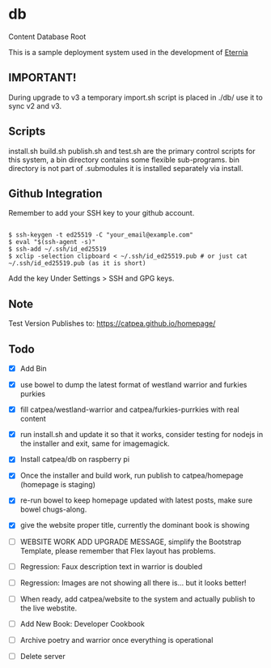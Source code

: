 # db
Content Database Root

This is a sample deployment system used in the development of [Eternia]

## IMPORTANT!

During upgrade to v3 a temporary import.sh script is placed in ./db/ use it to sync v2 and v3.

## Scripts

install.sh build.sh publish.sh and test.sh are the primary control scripts for this system, a bin directory contains some flexible sub-programs.
bin directory is not part of .submodules it is installed separately via install.

## Github Integration

Remember to add your SSH key to your github account.

```shell

$ ssh-keygen -t ed25519 -C "your_email@example.com"
$ eval "$(ssh-agent -s)"
$ ssh-add ~/.ssh/id_ed25519
$ xclip -selection clipboard < ~/.ssh/id_ed25519.pub # or just cat ~/.ssh/id_ed25519.pub (as it is short)

```
Add the key Under Settings > SSH and GPG keys.

## Note

Test Version Publishes to: https://catpea.github.io/homepage/

## Todo

- [x] Add Bin
- [x] use bowel to dump the latest format of westland warrior and furkies purkies
- [x] fill catpea/westland-warrior and catpea/furkies-purrkies with real content
- [x] run install.sh and update it so that it works, consider testing for nodejs in the installer and exit, same for imagemagick.
- [x] Install catpea/db on raspberry pi
- [x] Once the installer and build work, run publish to catpea/homepage (homepage is staging)
- [x] re-run bowel to keep homepage updated with latest posts, make sure bowel chugs-along.
- [x] give the website proper title, currently the dominant book is showing


- [ ] WEBSITE WORK ADD UPGRADE MESSAGE, simplify the Bootstrap Template, please remember that Flex layout has problems.


- [ ] Regression: Faux description text in warrior is doubled
- [ ] Regression: Images are not showing all there is... but it looks better!
- [ ] When ready, add catpea/website to the system and actually publish to the live webstite.


- [ ] Add New Book: Developer Cookbook
- [ ] Archive poetry and warrior once everything is operational
- [ ] Delete server

[Eternia]: https://www.npmjs.com/package/eternia
